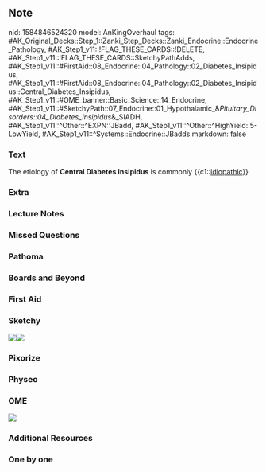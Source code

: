 ## Note
nid: 1584846524320
model: AnKingOverhaul
tags: #AK_Original_Decks::Step_1::Zanki_Step_Decks::Zanki_Endocrine::Endocrine_Pathology, #AK_Step1_v11::!FLAG_THESE_CARDS::!DELETE, #AK_Step1_v11::!FLAG_THESE_CARDS::SketchyPathAdds, #AK_Step1_v11::#FirstAid::08_Endocrine::04_Pathology::02_Diabetes_Insipidus, #AK_Step1_v11::#FirstAid::08_Endocrine::04_Pathology::02_Diabetes_Insipidus::Central_Diabetes_Insipidus, #AK_Step1_v11::#OME_banner::Basic_Science::14_Endocrine, #AK_Step1_v11::#SketchyPath::07_Endocrine::01_Hypothalamic_&_Pituitary_Disorders::04_Diabetes_Insipidus_&_SIADH, #AK_Step1_v11::^Other::^EXPN::JBadd, #AK_Step1_v11::^Other::^HighYield::5-LowYield, #AK_Step1_v11::^Systems::Endocrine::JBadds
markdown: false

### Text
The etiology of <b>Central Diabetes Insipidus</b> is commonly
{{c1::<u>idiopathic</u>}}

### Extra


### Lecture Notes


### Missed Questions


### Pathoma


### Boards and Beyond


### First Aid


### Sketchy
<img src=
"Central%20DI%20-%20idiopathic_1566160514431.jpg"><img src="zOverall_1566160514431.jpg">

### Pixorize


### Physeo


### OME
<div class="ome-widget">
  <a href=
  "https://onlinemeded.org/spa/endocrine?ref=anki"><img src="_OME_AnkiFlashcards_Topic_4.png"></a>
</div>

### Additional Resources


### One by one

